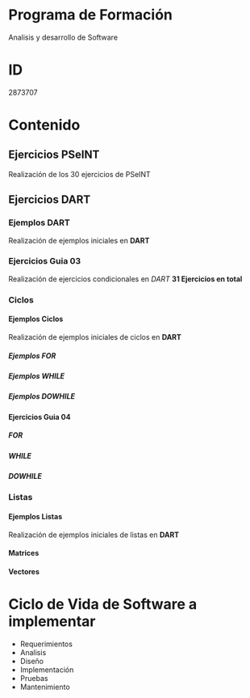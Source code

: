 # Programa de Formación 
Analisis y desarrollo de Software

# ID
2873707

# Contenido
## Ejercicios PSeINT 
Realización de los 30 ejercicios de PSeINT
## Ejercicios DART
### Ejemplos DART
Realización de ejemplos iniciales en **DART**
### Ejercicios Guia 03
Realización de ejercicios condicionales en *DART*
**31 Ejercicios en total**
### Ciclos
#### Ejemplos Ciclos
Realización de ejemplos iniciales de ciclos en  **DART**
##### Ejemplos FOR
##### Ejemplos WHILE
##### Ejemplos DOWHILE
#### Ejercicios Guia 04
##### FOR
##### WHILE
##### DOWHILE
### Listas
#### Ejemplos Listas
Realización de ejemplos iniciales de listas en  **DART**
#### Matrices
#### Vectores
# Ciclo de Vida de Software a implementar
- Requerimientos
- Analisis
- Diseño
- Implementación
- Pruebas
- Mantenimiento